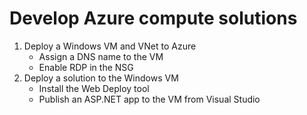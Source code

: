# Develop Azure compute solutions

1. Deploy a Windows VM and VNet to Azure
   * Assign a DNS name to the VM
   * Enable RDP in the NSG
2. Deploy a solution to the Windows VM
   * Install the Web Deploy tool
   * Publish an ASP.NET app to the VM from Visual Studio
